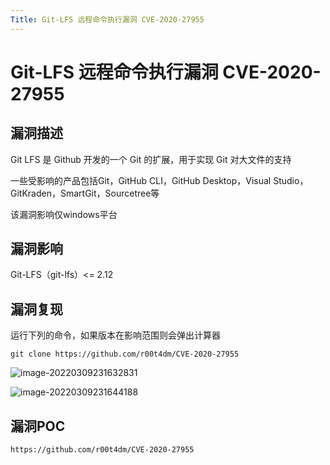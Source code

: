 ```yaml
---
Title: Git-LFS 远程命令执行漏洞 CVE-2020-27955
---
```


# Git-LFS 远程命令执行漏洞 CVE-2020-27955

## 漏洞描述

Git LFS 是 Github 开发的一个 Git 的扩展，用于实现 Git 对大文件的支持

一些受影响的产品包括Git，GitHub CLI，GitHub Desktop，Visual Studio，GitKraden，SmartGit，Sourcetree等

该漏洞影响仅windows平台

## 漏洞影响

<a-checkbox checked>Git-LFS（git-lfs）<= 2.12</a-checkbox></br>

## 漏洞复现

运行下列的命令，如果版本在影响范围则会弹出计算器

```plain
git clone https://github.com/r00t4dm/CVE-2020-27955
```

![image-20220309231632831](/assets/PeiQi-Wiki/img/image-20220309231632831.png)

![image-20220309231644188](/assets/PeiQi-Wiki/img/image-20220309231644188.png)

## 漏洞POC

```plain
https://github.com/r00t4dm/CVE-2020-27955
```